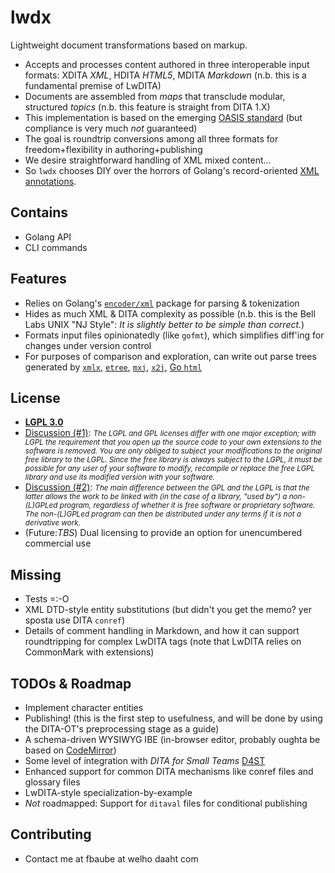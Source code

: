 # lwdx
Lightweight document transformations based on markup.
* Accepts and processes content authored in three interoperable input formats: XDITA _XML_, HDITA _HTML5_, MDITA _Markdown_ (n.b. this is a fundamental premise of LwDITA) 
* Documents are assembled from _maps_ that transclude modular, structured _topics_ (n.b. this feature is straight from DITA 1.X) 
* This implementation is based on the emerging [OASIS standard](https://github.com/oasis-open/dita-lightweight) (but compliance is very much _not_ guaranteed) 
* The goal is roundtrip conversions among all three formats for freedom+flexibility in authoring+publishing  
* We desire straightforward handling of XML mixed content... 
* So `lwdx` chooses DIY over the horrors of Golang's record-oriented [XML annotations](https://godoc.org/encoding/xml#Marshal). 
## Contains 
* Golang API
* CLI commands 
## Features
* Relies on Golang's [`encoder/xml`](https://godoc.org/encoding/xml) package for parsing & tokenization
* Hides as much XML & DITA complexity as possible (n.b. this is the Bell Labs UNIX "NJ Style": _It is slightly better to be simple than correct._)
* Formats input files opinionatedly (like `gofmt`), which simplifies diff'ing for changes under version control 
* For purposes of comparison and exploration, can write out parse trees generated by [`xmlx`](https://github.com/jteeuwen/go-pkg-xmlx), [`etree`](https://github.com/beevik/etree), [`mxj`](https://github.com/clbanning/mxj), [`x2j`](https://github.com/clbanning/mxj/tree/master/x2j), [Go `html`](https://godoc.org/golang.org/x/net/html)
## License
* [__LGPL 3.0__](https://www.gnu.org/licenses/lgpl-3.0.en.html)
* [Discussion (#1)](https://www.whitesourcesoftware.com/whitesource-blog/top-10-gpl-questions-answered/): <i><small>The LGPL and GPL licenses differ with one major exception; with LGPL the requirement that you open up the source code to your own extensions to the software is removed. You are only obliged to subject your modifications to the original free library to the LGPL. Since the free library is always subject to the LGPL, it must be possible for any user of your software to modify, recompile or replace the free LGPL library and use its modified version with your software.</small></i>
* [Discussion (#2)](https://en.wikipedia.org/wiki/GNU_Lesser_General_Public_License): <i><small>The main difference between the GPL and the LGPL is that the latter allows the work to be linked with (in the case of a library, "used by") a  non-(L)GPLed program, regardless of whether it is free software or proprietary software. The non-(L)GPLed program can then be distributed under any terms if it is not a derivative work.</small></i>
* (Future:_TBS_) Dual licensing to provide an option for unencumbered commercial use 
## Missing
* Tests =:-O 
* XML DTD-style entity substitutions (but didn't you get the memo? yer sposta use DITA `conref`)
* Details of comment handling in Markdown, and how it can support roundtripping for complex LwDITA tags (note that LwDITA relies on CommonMark with extensions) 
## TODOs & Roadmap
* Implement character entities  
* Publishing! (this is the first step to usefulness, and will be done by using the DITA-OT's preprocessing stage as a guide) 
* A schema-driven WYSIWYG IBE (in-browser editor, probably oughta be based on [CodeMirror](https://codemirror.net/demo/xmlcomplete.html)) 
* Some level of integration with _DITA for Small Teams_ [D4ST](http://www.dita-for-small-teams.org/)
* Enhanced support for common DITA mechanisms like conref files and glossary files 
* LwDITA-style specialization-by-example 
* _Not_ roadmapped: Support for `ditaval` files for conditional publishing 
## Contributing
* Contact me at fbaube at welho daaht com 
